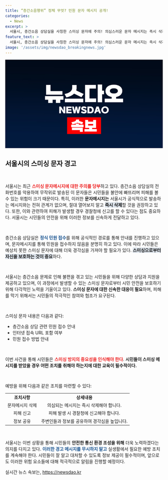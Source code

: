 ```yaml
---
title: “층간소음행위” 정체 무엇? 민원 문자 메시지 공개!
categories:
  - News
excerpt: >
  서울시, 층간소음 상담실을 사칭한 스미싱 문자에 주의! 의심스러운 문자 메시지는 즉시 삭제하고, 피해 발생 시 경찰에 신고하세요. 당신의 소중한 정보를 보호하는 방법을 알아보세요!
feature_text: >
  서울시, 층간소음 상담실을 사칭한 스미싱 문자에 주의! 의심스러운 문자 메시지는 즉시 삭제하고, 피해 발생 시 경찰에 신고하세요. 당신의 소중한 정보를 보호하는 방법을 알아보세요!
image: '/assets/img/newsdao_breakingnews.jpg'
---
```


<p><img src="/assets/img/newsdao_breakingnews.jpg" alt="cryptoinkorea 속보" /></p>

<h2 data-ke-size="size26">서울시의 스미싱 문자 경고</h2>

<p data-ke-size="size16">&nbsp;</p>

<p>서울시는 최근 <b><span style="color: #ee2323;">스미싱 문자메시지에 대한 주의를 당부</span></b>하고 있다. 층간소음 상담실의 전화번호를 악용하여 무작위로 발송된 이 문자들은 시민들을 불안에 빠뜨리며 피해를 볼 수 있는 위험이 크기 때문이다. 특히, 이러한 <b>문자메시지는</b> 서울시가 공식적으로 발송하는 메시지와는 전혀 관계가 없으며, 절대 열어보지 말고 <b><span style="background-color: #21538527;">즉시 삭제</span></b>할 것을 권장하고 있다. 또한, 이와 관련하여 피해가 발생할 경우 경찰청에 신고를 할 수 있다는 점도 중요하다. 서울시는 시민들의 안전을 위해 이러한 정보를 신속하게 전달하고 있다.</p>

<p data-ke-size="size16">&nbsp;</p>

<p>층간소음 상담실은 <b><span style="color: #1a5490;">정식 민원 접수</span></b>를 위해 공식적인 경로를 통해 안내를 진행하고 있으며, 문자메시지를 통해 민원을 접수하지 않음을 분명히 하고 있다. 이에 따라 시민들은 예상치 못한 스미싱 문자에 대해 더욱 경각심을 가져야 할 필요가 있다. <b><span style="background-color: #21538527;">스미싱으로부터 자신을 보호하는 것이 중요</span></b>하다.</p>

<p data-ke-size="size16">&nbsp;</p>

<p>서울시는 층간소음 문제로 인해 불편을 겪고 있는 시민들을 위해 다양한 상담과 지원을 제공하고 있으며, 이 과정에서 발생할 수 있는 스미싱 문자로부터 시민 안전을 보호하기 위해 다각적인 노력을 기울이고 있다. <b>스미싱 문자에 대한 신속한 대응이 필요</b>하며, 피해를 막기 위해서는 시민들의 적극적인 참여와 협조가 요구된다.</p>

<p data-ke-size="size16">&nbsp;</p>

<p>스미싱 문자 내용은 다음과 같다:</p>

<ul>
    <li>층간소음 상담 관련 민원 접수 안내</li>
    <li>인터넷 접속 URL 포함 여부</li>
    <li>민원 접수 방법 안내</li>
</ul>

<p data-ke-size="size16">&nbsp;</p>

<p>이번 사건을 통해 시민들은 <b><span style="color: #ee2323;">스미싱 방지의 중요성을 인식해야 한다</span></b>. <b>시민들이 스미싱 메시지를 받았을 경우 어떤 조치를 취해야 하는지에 대한 교육이 필수적이다.</b> </p>

<p data-ke-size="size16">&nbsp;</p>

<p>예방을 위해 다음과 같은 조치를 마련할 수 있다:</p>

<table>
    <tr>
        <td style="text-align: center; height: 17px;"><b>조치사항</b></td>
        <td style="text-align: center; height: 17px;"><b>상세내용</b></td>
    </tr>
    <tr>
        <td style="text-align: center; height: 17px;">문자메시지 삭제</td>
        <td style="text-align: center; height: 17px;">의심되는 메시지는 즉시 삭제해야 합니다.</td>
    </tr>
    <tr>
        <td style="text-align: center; height: 17px;">피해 신고</td>
        <td style="text-align: center; height: 17px;">피해 발생 시 경찰청에 신고해야 합니다.</td>
    </tr>
    <tr>
        <td style="text-align: center; height: 17px;">정보 공유</td>
        <td style="text-align: center; height: 17px;">주변인들과 정보를 공유하여 경각심을 높입니다.</td>
    </tr>
</table>

<p data-ke-size="size16">&nbsp;</p>

<p>서울시는 이번 상황을 통해 시민들의 <b>안전한 통신 환경 조성을 위해</b> 더욱 노력하겠다는 의지를 다지고 있다. <b><span style="color: #1a5490;">이러한 경고 메시지를 무시하지 말고</span></b> 실생활에서 필요한 예방 조치를 계속해야 한다. 시민들이 잘 알고 대처할 수 있도록 정보 제공이 필수적이며, 앞으로도 이러한 위험 요소들에 대해 적극적으로 알림을 진행할 예정이다.</p>
실시간 뉴스 속보는, <a href="https://newsdao.kr" rel="dofollow">https://newsdao.kr</a>


